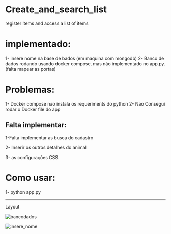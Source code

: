 # Create_and_search_list

register items and access a list of items

# implementado:

1- insere nome na base de bados (em maquina com mongodb)
2- Banco de dados rodando usando docker compose, mas não implementado no app.py. (falta mapear as portas)

# Problemas:

1- Docker compose nao instala os requeriments do python
2- Nao Consegui rodar o Docker file do app

## Falta implementar:

1-Falta implementar as busca do cadastro

2- Inserir os outros detalhes do animal

3- as configurações CSS.

# Como usar:

1- python app.py





---------

Layout

![bancodados](C:\Users\alves\Documents\GitHub\Create_and_search_list\imagens\bancodados.PNG)

![insere_nome](C:\Users\alves\Documents\GitHub\Create_and_search_list\imagens\insere_nome.PNG)

